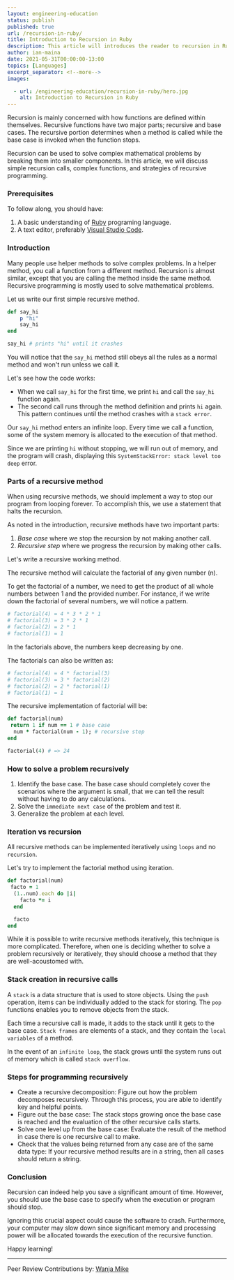 ```yaml
---
layout: engineering-education
status: publish
published: true
url: /recursion-in-ruby/
title: Introduction to Recursion in Ruby
description: This article will introduces the reader to recursion in Ruby. This programming aspect allows a developer to be productive by avoiding boiler plate code.
author: ian-maina
date: 2021-05-31T00:00:00-13:00
topics: [Languages]
excerpt_separator: <!--more-->
images:

  - url: /engineering-education/recursion-in-ruby/hero.jpg
    alt: Introduction to Recursion in Ruby
---
```

Recursion is mainly concerned with how functions are defined within themselves. Recursive functions have two major parts; recursive and base cases. The recursive portion determines when a method is called while the base case is invoked when the function stops.
<!--more-->
Recursion can be used to solve complex mathematical problems by breaking them into smaller components. In this article, we will discuss simple recursion calls, complex functions, and strategies of recursive programming. 

### Prerequisites
To follow along, you should have:
1. A basic understanding of [Ruby](https://www.tutorialspoint.com/ruby/index.htm) programing language.
2. A text editor, preferably [Visual Studio Code](https://code.visualstudio.com/download).

### Introduction 
Many people use helper methods to solve complex problems. In a helper method, you call a function from a different method. Recursion is almost similar, except that you are calling the method inside the same method. Recursive programming is mostly used to solve mathematical problems. 

Let us write our first simple recursive method.

```rb
def say_hi
    p "hi"
    say_hi
end

say_hi # prints "hi" until it crashes
```

You will notice that the `say_hi` method still obeys all the rules as a normal method and won't run unless we call it. 

Let's see how the code works:
- When we call `say_hi` for the first time, we print `hi` and call the `say_hi` function again. 
- The second call runs through the method definition and prints `hi` again. This pattern continues until the method crashes with a `stack error`.

Our `say_hi` method enters an infinite loop. Every time we call a function, some of the system memory is allocated to the execution of that method. 

Since we are printing `hi` without stopping, we will run out of memory, and the program will crash, displaying this `SystemStackError: stack level too deep` error.  

### Parts of a recursive method 
When using recursive methods, we should implement a way to stop our program from looping forever. To accomplish this, we use a statement that halts the recursion. 

As noted in the introduction, recursive methods have two important parts:
1. *Base case* where we stop the recursion by not making another call.
2. *Recursive step* where we progress the recursion by making other calls. 
   
Let's write a recursive working method.

The recursive method will calculate the factorial of any given number (n). 

To get the factorial of a number, we need to get the product of all whole numbers between 1 and the provided number. For instance, if we write down the factorial of several numbers, we will notice a pattern. 
 
```bash
# factorial(4) = 4 * 3 * 2 * 1
# factorial(3) = 3 * 2 * 1
# factorial(2) = 2 * 1
# factorial(1) = 1 
```

In the factorials above, the numbers keep decreasing by one.

The factorials can also be written as: 

```bash
# factorial(4) = 4 * factorial(3)
# factorial(3) = 3 * factorial(2)
# factorial(2) = 2 * factorial(1)
# factorial(1) = 1 
```

The recursive implementation of factorial will be:

```rb
def factorial(num)
 return 1 if num == 1 # base case 
  num * factorial(num - 1); # recursive step 
end

factorial(4) # => 24
```

### How to solve a problem recursively 
1. Identify the base case. The base case should completely cover the scenarios where the argument is small, that we can tell the result without having to do any calculations.
2. Solve the `immediate next case` of the problem and test it.  
3. Generalize the problem at each level.  

### Iteration vs recursion 
All recursive methods can be implemented iteratively using `loops` and no `recursion`. 

Let's try to implement the factorial method using iteration.  

```rb
def factorial(num)
 facto = 1
  (1..num).each do |i|
    facto *= i
  end

  facto
end
```

While it is possible to write recursive methods iteratively, this technique is more complicated. Therefore, when one is deciding whether to solve a problem recursively or iteratively, they should choose a method that they are well-acoustomed with.

### Stack creation in recursive calls
A `stack` is a data structure that is used to store objects. Using the `push` operation, items can be individually added to the stack for storing. The `pop` functions enables you to remove objects from the stack.  

Each time a recursive call is made, it adds to the stack until it gets to the base case. `Stack frames` are elements of a stack, and they contain the `local variables` of a method. 

In the event of an `infinite loop`, the stack grows until the system runs out of memory which is called `stack overflow`.

### Steps for programming recursively 
- Create a recursive decomposition: Figure out how the problem decomposes recursively. Through this process, you are able to identify key and helpful points.
- Figure out the base case: The stack stops growing once the base case is reached and the evaluation of the other recursive calls starts. 
- Solve one level up from the base case: Evaluate the result of the method in case there is one recursive call to make.
- Check that the values being returned from any case are of the same data type: If your recursive method results are in a string, then all cases should return a string. 

### Conclusion 
Recursion can indeed help you save a significant amount of time. However, you should use the base case to specify when the execution or program should stop. 

Ignoring this crucial aspect could cause the software to crash. Furthermore, your computer may slow down since significant memory and processing power will be allocated towards the execution of the recursive function.

Happy learning!

---
Peer Review Contributions by: [Wanja Mike](/engineering-education/authors/michael-barasa/)
